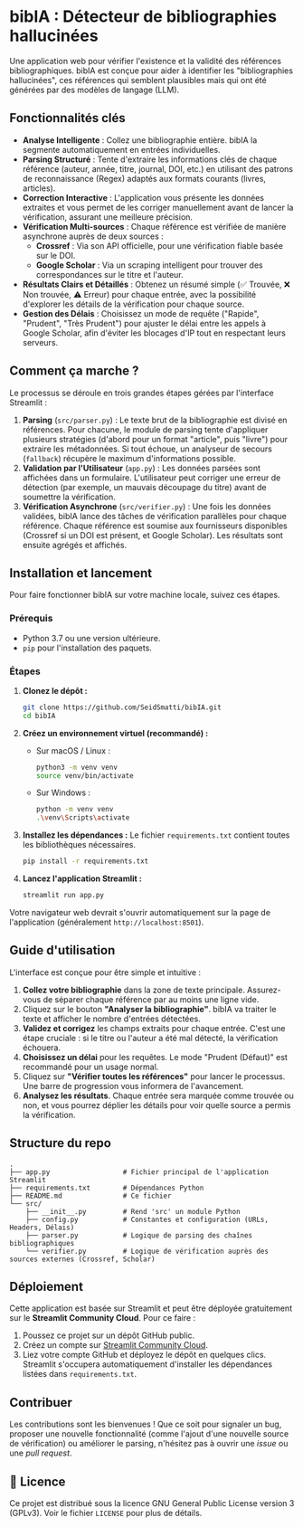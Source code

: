 # bibIA : Détecteur de bibliographies hallucinées

Une application web pour vérifier l'existence et la validité des références bibliographiques. bibIA est conçue pour aider à identifier les "bibliographies hallucinées", ces références qui semblent plausibles mais qui ont été générées par des modèles de langage (LLM).


## Fonctionnalités clés

  * **Analyse Intelligente** : Collez une bibliographie entière. bibIA la segmente automatiquement en entrées individuelles.
  * **Parsing Structuré** : Tente d'extraire les informations clés de chaque référence (auteur, année, titre, journal, DOI, etc.) en utilisant des patrons de reconnaissance (Regex) adaptés aux formats courants (livres, articles).
  * **Correction Interactive** : L'application vous présente les données extraites et vous permet de les corriger manuellement avant de lancer la vérification, assurant une meilleure précision.
  * **Vérification Multi-sources** : Chaque référence est vérifiée de manière asynchrone auprès de deux sources :
      * **Crossref** : Via son API officielle, pour une vérification fiable basée sur le DOI.
      * **Google Scholar** : Via un scraping intelligent pour trouver des correspondances sur le titre et l'auteur.
  * **Résultats Clairs et Détaillés** : Obtenez un résumé simple (✅ Trouvée, ❌ Non trouvée, ⚠️ Erreur) pour chaque entrée, avec la possibilité d'explorer les détails de la vérification pour chaque source.
  * **Gestion des Délais** : Choisissez un mode de requête ("Rapide", "Prudent", "Très Prudent") pour ajuster le délai entre les appels à Google Scholar, afin d'éviter les blocages d'IP tout en respectant leurs serveurs.

## Comment ça marche ? 

Le processus se déroule en trois grandes étapes gérées par l'interface Streamlit :

1.  **Parsing** (`src/parser.py`) : Le texte brut de la bibliographie est divisé en références. Pour chacune, le module de parsing tente d'appliquer plusieurs stratégies (d'abord pour un format "article", puis "livre") pour extraire les métadonnées. Si tout échoue, un analyseur de secours (`fallback`) récupère le maximum d'informations possible.
2.  **Validation par l'Utilisateur** (`app.py`) : Les données parsées sont affichées dans un formulaire. L'utilisateur peut corriger une erreur de détection (par exemple, un mauvais découpage du titre) avant de soumettre la vérification.
3.  **Vérification Asynchrone** (`src/verifier.py`) : Une fois les données validées, bibIA lance des tâches de vérification parallèles pour chaque référence. Chaque référence est soumise aux fournisseurs disponibles (Crossref si un DOI est présent, et Google Scholar). Les résultats sont ensuite agrégés et affichés.

## Installation et lancement

Pour faire fonctionner bibIA sur votre machine locale, suivez ces étapes.

### Prérequis

  * Python 3.7 ou une version ultérieure.
  * `pip` pour l'installation des paquets.

### Étapes

1.  **Clonez le dépôt :**

    ```bash
    git clone https://github.com/SeidSmatti/bibIA.git
    cd bibIA
    ```

2.  **Créez un environnement virtuel (recommandé) :**

      * Sur macOS / Linux :
        ```bash
        python3 -m venv venv
        source venv/bin/activate
        ```
      * Sur Windows :
        ```bash
        python -m venv venv
        .\venv\Scripts\activate
        ```

3.  **Installez les dépendances :**
    Le fichier `requirements.txt` contient toutes les bibliothèques nécessaires.

    ```bash
    pip install -r requirements.txt
    ```

4.  **Lancez l'application Streamlit :**

    ```bash
    streamlit run app.py
    ```

Votre navigateur web devrait s'ouvrir automatiquement sur la page de l'application (généralement `http://localhost:8501`).

##  Guide d'utilisation

L'interface est conçue pour être simple et intuitive :

1.  **Collez votre bibliographie** dans la zone de texte principale. Assurez-vous de séparer chaque référence par au moins une ligne vide.
2.  Cliquez sur le bouton **"Analyser la bibliographie"**. bibIA va traiter le texte et afficher le nombre d'entrées détectées.
3.  **Validez et corrigez** les champs extraits pour chaque entrée. C'est une étape cruciale : si le titre ou l'auteur a été mal détecté, la vérification échouera.
4.  **Choisissez un délai** pour les requêtes. Le mode "Prudent (Défaut)" est recommandé pour un usage normal.
5.  Cliquez sur **"Vérifier toutes les références"** pour lancer le processus. Une barre de progression vous informera de l'avancement.
6.  **Analysez les résultats**. Chaque entrée sera marquée comme trouvée ou non, et vous pourrez déplier les détails pour voir quelle source a permis la vérification.

## Structure du repo

```
.
├── app.py                  # Fichier principal de l'application Streamlit
├── requirements.txt        # Dépendances Python
├── README.md               # Ce fichier
└── src/
    ├── __init__.py         # Rend 'src' un module Python
    ├── config.py           # Constantes et configuration (URLs, Headers, Délais)
    ├── parser.py           # Logique de parsing des chaînes bibliographiques
    └── verifier.py         # Logique de vérification auprès des sources externes (Crossref, Scholar)
```

## Déploiement

Cette application est basée sur Streamlit et peut être déployée gratuitement sur le **Streamlit Community Cloud**. Pour ce faire :

1.  Poussez ce projet sur un dépôt GitHub public.
2.  Créez un compte sur [Streamlit Community Cloud](https://share.streamlit.io/).
3.  Liez votre compte GitHub et déployez le dépôt en quelques clics. Streamlit s'occupera automatiquement d'installer les dépendances listées dans `requirements.txt`.

##  Contribuer

Les contributions sont les bienvenues \! Que ce soit pour signaler un bug, proposer une nouvelle fonctionnalité (comme l'ajout d'une nouvelle source de vérification) ou améliorer le parsing, n'hésitez pas à ouvrir une *issue* ou une *pull request*.

## 📄 Licence
Ce projet est distribué sous la licence GNU General Public License version 3 (GPLv3). Voir le fichier `LICENSE` pour plus de détails.

